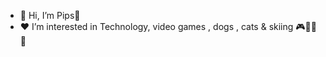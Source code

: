 - 👋 Hi, I’m Pips🦚
- ❤️ I’m interested in Technology, video games , dogs , cats & skiing  🎮🐶🐱🎿


<!---
pipsies/pipsies is a ✨ special ✨ repository because its `README.md` (this file) appears on your GitHub profile.
You can click the Preview link to take a look at your changes.
--->
